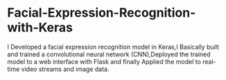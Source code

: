 # Facial-Expression-Recognition-with-Keras
I Developed a facial expression recognition model in Keras,I Basically built and trained a convolutional neural network (CNN),Deployed the trained model to a web interface with Flask and finally Applied the model to real-time video streams and image data.
